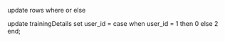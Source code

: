 update rows where or else


update trainingDetails set user_id = case when user_id = 1 then 0 else 2 end;
